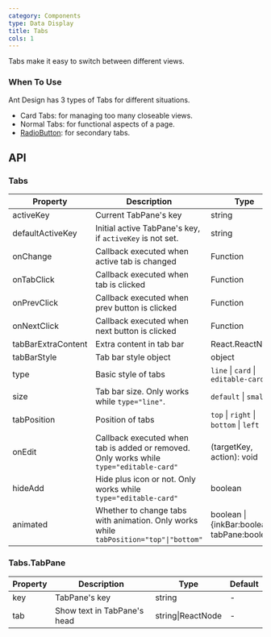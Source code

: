 ```yaml
---
category: Components
type: Data Display
title: Tabs
cols: 1
---
```


Tabs make it easy to switch between different views.

### When To Use

Ant Design has 3 types of Tabs for different situations.

- Card Tabs: for managing too many closeable views.
- Normal Tabs: for functional aspects of a page.
- [RadioButton](/components/radio/#components-radio-demo-radiobutton): for secondary tabs.

## API

### Tabs

| Property     | Description           | Type     | Default      |
|--------------|-----------------------|----------|--------------|
| activeKey    | Current TabPane's key| string   | - |
| defaultActiveKey | Initial active TabPane's key, if `activeKey` is not set. | string | - |
| onChange     | Callback executed when active tab is changed | Function | - |
| onTabClick   | Callback executed when tab is clicked | Function | - |
| onPrevClick  | Callback executed when prev button is clicked | Function | - |
| onNextClick  | Callback executed when next button is clicked | Function | - |
| tabBarExtraContent | Extra content in tab bar | React.ReactNode | - |
| tabBarStyle  | Tab bar style object           | object   | - |
| type         | Basic style of tabs | `line` \| `card` \| `editable-card` | `line` |
| size         | Tab bar size. Only works while `type="line"`. | `default` \| `small` | `default` |
| tabPosition  | Position of tabs | `top` \| `right` \| `bottom` \| `left` | `top` |
| onEdit       | Callback executed when tab is added or removed. Only works while `type="editable-card"` | (targetKey, action): void | - |
| hideAdd      | Hide plus icon or not. Only works while `type="editable-card"` | boolean | `false` |
| animated | Whether to change tabs with animation. Only works while `tabPosition="top"\|"bottom"` | boolean \| {inkBar:boolean, tabPane:boolean} | `true`, `false` when `type="card"` |

### Tabs.TabPane
| Property     | Description           | Type     | Default      |
|--------------|-----------------------|----------|--------------|
| key          | TabPane's key         | string   | - |
| tab          | Show text in TabPane's head | string\|ReactNode | - |
